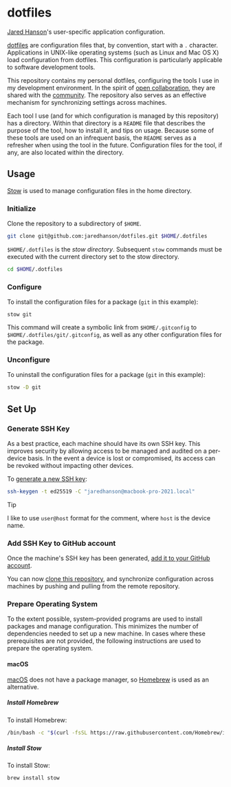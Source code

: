 # dotfiles

[Jared Hanson](https://www.jaredhanson.me/)'s user-specific application configuration.

[dotfiles](https://en.wikipedia.org/wiki/Hidden_file_and_hidden_directory#Unix_and_Unix-like_environments)
are configuration files that, by convention, start with a `.` character.
Applications in UNIX-like operating systems (such as Linux and Mac OS X) load
configuration from dotfiles.  This configuration is particularly applicable
to software development tools.

This repository contains my personal dotfiles, configuring the tools I use in
my development environment.  In the spirit of [open collaboration](https://en.wikipedia.org/wiki/Open_collaboration),
they are shared with the [community](https://dotfiles.github.io).  The
repository also serves as an effective mechanism for synchronizing settings
across machines.

Each tool I use (and for which configuration is managed by this repository) has
a directory.  Within that directory is a `README` file that describes the
purpose of the tool, how to install it, and tips on usage.  Because some of
these tools are used on an infrequent basis, the `README` serves as a refresher
when using the tool in the future.  Configuration files for the tool, if any,
are also located within the directory.

## Usage

[Stow](https://www.gnu.org/software/stow/) is used to manage configuration files
in the home directory.

### Initialize

Clone the repository to a subdirectory of `$HOME`.

```sh
git clone git@github.com:jaredhanson/dotfiles.git $HOME/.dotfiles
```

`$HOME/.dotfiles` is the _stow directory_.  Subsequent `stow` commands must
be executed with the current directory set to the stow directory.

```sh
cd $HOME/.dotfiles
```

### Configure

To install the configuration files for a package (`git` in this example):

```
stow git
```

This command will create a symbolic link from `$HOME/.gitconfig` to
`$HOME/.dotfiles/git/.gitconfig`, as well as any other configuration files for
the package.

### Unconfigure

To uninstall the configuration files for a package (`git` in this example):

```sh
stow -D git
```

## Set Up

### Generate SSH Key

As a best practice, each machine should have its own SSH key.  This improves
security by allowing access to be managed and audited on a per-device basis.
In the event a device is lost or compromised, its access can be revoked without
impacting other devices.

To [generate a new SSH key](https://docs.github.com/en/authentication/connecting-to-github-with-ssh/generating-a-new-ssh-key-and-adding-it-to-the-ssh-agent#generating-a-new-ssh-key):

```sh
ssh-keygen -t ed25519 -C "jaredhanson@macbook-pro-2021.local"
```

> [!TIP]
> I like to use `user@host` format for the comment, where `host` is the device
> name.

### Add SSH Key to GitHub account

Once the machine's SSH key has been generated, [add it to your GitHub account](https://docs.github.com/en/authentication/connecting-to-github-with-ssh/adding-a-new-ssh-key-to-your-github-account#adding-a-new-ssh-key-to-your-account).

You can now [clone this repository](https://github.com/jaredhanson/dotfiles?tab=readme-ov-file#initialization),
and synchronize configuration across machines by pushing and pulling from the
remote repository.

### Prepare Operating System

To the extent possible, system-provided programs are used to install packages
and manage configuration.  This minimizes the number of dependencies needed to
set up a new machine.  In cases where these prerequisites are not provided, the
following instructions are used to prepare the operating system.

#### macOS

[macOS](https://www.apple.com/macos/) does not have a package manager, so
[Homebrew](https://brew.sh/) is used as an alternative.

##### Install Homebrew

To install Homebrew:

```sh
/bin/bash -c "$(curl -fsSL https://raw.githubusercontent.com/Homebrew/install/master/install.sh)"
```

##### Install Stow

To install Stow:

```sh
brew install stow
```
